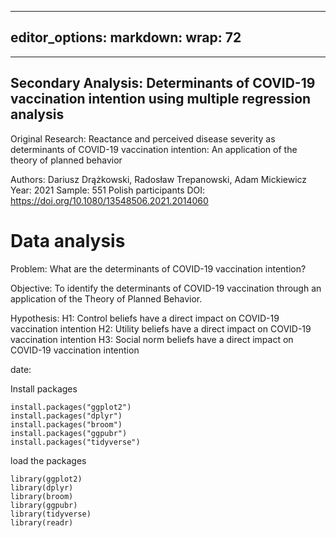 
---
editor_options: 
  markdown: 
    wrap: 72
---

------------------------------------------------------------------------
Secondary Analysis: Determinants of COVID-19 vaccination intention using multiple regression analysis
---
Original Research: Reactance and perceived disease severity as determinants of COVID-19 vaccination intention: An application of the theory of planned behavior

Authors: Dariusz Drążkowski, Radosław Trepanowski, Adam Mickiewicz
Year: 2021
Sample: 551 Polish participants
DOI: https://doi.org/10.1080/13548506.2021.2014060

# Data analysis
Problem: What are the determinants of COVID-19 vaccination intention?

Objective:  To identify the determinants of COVID-19 vaccination through an application of the Theory of Planned Behavior.

Hypothesis: 
H1: Control beliefs have a direct impact on COVID-19 vaccination intention
H2: Utility beliefs have a direct impact on COVID-19 vaccination intention
H3: Social norm beliefs have a direct impact on COVID-19 vaccination intention

date: 




Install packages

```{r}
install.packages("ggplot2")
install.packages("dplyr")
install.packages("broom")
install.packages("ggpubr")
install.packages("tidyverse")
```

load the packages

```{r}
library(ggplot2)
library(dplyr)
library(broom)
library(ggpubr)
library(tidyverse)
library(readr)
```






